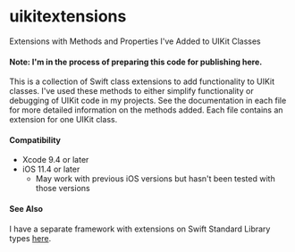 # uikitextensions
Extensions with Methods and Properties I've Added to UIKit Classes

#### Note: I'm in the process of preparing this code for publishing here.

This is a collection of Swift class extensions to add functionality to UIKit classes. I've used these methods to either simplify functionality or debugging of UIKit code in my projects. See the documentation in each file for more detailed information on the methods added. Each file contains an extension for one UIKit class.

#### Compatibility
* Xcode 9.4 or later
* iOS 11.4 or later
  * May work with previous iOS versions but hasn't been tested with those versions

#### See Also
I have a separate framework with extensions on Swift Standard Library types [here](https://github.com/brennadev/swiftstandardlibraryextensions).
